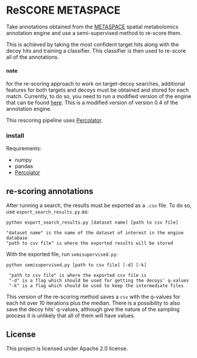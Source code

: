 # ReSCORE METASPACE

Take annotations obtained from the [METASPACE](http://metaspace2020.eu/) spatial metabolomics annotation engine and use a semi-supervised method to re-score them.

This is achieved by taking the most confident target hits along with the decoy hits and training a classifier. This classifier is then used to re-score all of the annotations.

#### note
for the re-scoring approach to work on target-decoy searches, additional features for both targets and decoys must be obtained and stored for each match. Currently, to do so, you need to run a modified version of the engine that can be found [here](https://github.com/anasilviacs/sm-engine). This is a modified version of version 0.4 of the annotation engine. 

This rescoring pipeline uses [Percolator](https://github.com/percolator/percolator).

### install

Requirements:
- numpy
- pandas
- [Percolator](https://github.com/percolator/percolator)


## re-scoring annotations

After running a search, the results must be exported as a `.csv` file. To do so, use `export_search_results.py` as:

```
python export_search_results.py [dataset name] [path to csv file]

"dataset name" is the name of the dataset of interest in the engine database
"path to csv file" is where the exported results will be stored
```

With the exported file, run `semisupervised.py`:

```
python semisupervised.py [path to csv file] [-d] [-k]

 "path to csv file" is where the exported csv file is
 "-d" is a flag which should be used for getting the decoys' q-values
 "-k" is a flag which should be used to keep the intermediate files
```

This version of the re-scoring method saves a `csv` with the q-values for each hit over 10 iterations plus the median. There is a possibility to also save the decoy hits' q-values, although give the nature of the sampling process it is unlikely that all of them will have values.

## License

This project is licensed under Apache 2.0 license.
